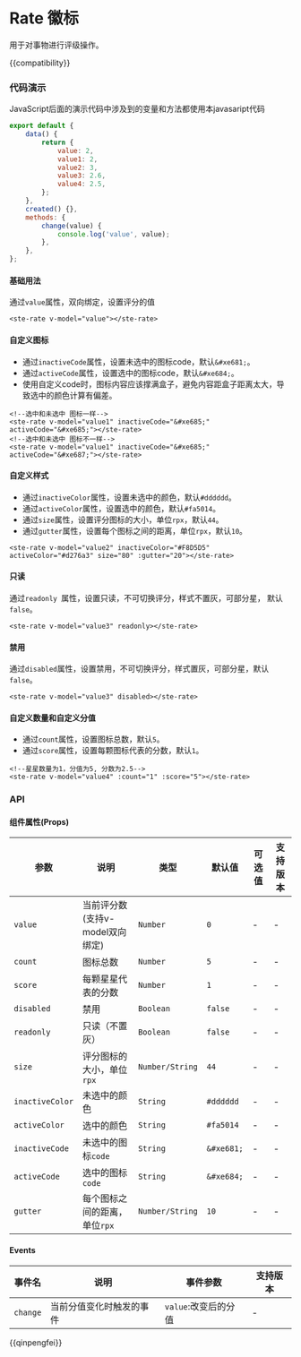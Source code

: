 # Rate 徽标

用于对事物进行评级操作。

{{compatibility}}

### 代码演示
JavaScript后面的演示代码中涉及到的变量和方法都使用本javasaript代码
```javascript
export default {
	data() {
		return {
			value: 2,
			value1: 2,
			value2: 3,
			value3: 2.6,
			value4: 2.5,
		};
	},
	created() {},
	methods: {
		change(value) {
			console.log('value', value);
		},
	},
};
```
#### 基础用法
通过`value`属性，双向绑定，设置评分的值
```
<ste-rate v-model="value"></ste-rate>
```
#### 自定义图标
- 通过`inactiveCode`属性，设置未选中的图标code，默认`&#xe681;`。  
- 通过`activeCode`属性，设置选中的图标code，默认`&#xe684;`。  
- 使用自定义code时，图标内容应该撑满盒子，避免内容距盒子距离太大，导致选中的颜色计算有偏差。
```
<!--选中和未选中 图标一样-->
<ste-rate v-model="value1" inactiveCode="&#xe685;" activeCode="&#xe685;"></ste-rate>
<!--选中和未选中 图标不一样-->
<ste-rate v-model="value1" inactiveCode="&#xe685;" activeCode="&#xe687;"></ste-rate>
```

#### 自定义样式
- 通过`inactiveColor`属性，设置未选中的颜色，默认`#dddddd`。  
- 通过`activeColor`属性，设置选中的颜色，默认`#fa5014`。
- 通过`size`属性，设置评分图标的大小，单位`rpx`，默认`44`。
- 通过`gutter`属性，设置每个图标之间的距离，单位`rpx`，默认`10`。

```
<ste-rate v-model="value2" inactiveColor="#F8D5D5" activeColor="#d276a3" size="80" :gutter="20"></ste-rate>
```

#### 只读  
通过`readonly `属性，设置只读，不可切换评分，样式不置灰，可部分星， 默认`false`。 
```
<ste-rate v-model="value3" readonly></ste-rate>
```
#### 禁用  
通过`disabled`属性，设置禁用，不可切换评分，样式置灰，可部分星，默认`false`。 
```
<ste-rate v-model="value3" disabled></ste-rate>
```

#### 自定义数量和自定义分值  
- 通过`count`属性，设置图标总数，默认`5`。   
- 通过`score`属性，设置每颗图标代表的分数，默认`1`。 
```
<!--星星数量为1，分值为5, 分数为2.5-->
<ste-rate v-model="value4" :count="1" :score="5"></ste-rate>
```

### API
#### 组件属性(Props)

| 参数				| 说明							| 类型				| 默认值		| 可选值	| 支持版本	|
| ---				| ---							| ---				| ---		| ---	| ---		|
| `value`			| 当前评分数(支持v-model双向绑定)	| `Number`			| `0`		| -		| -			|
| `count`			| 图标总数						| `Number`			| `5`		| -		| -			|
| `score`			| 每颗星星代表的分数				| `Number`			| `1`		| -		| -			|
| `disabled`		| 禁用							| `Boolean`			| `false`	| -		| -			|
| `readonly `		| 只读（不置灰）					| `Boolean`			| `false`	| -		| -			|
| `size`			| 评分图标的大小，单位`rpx`		| `Number/String`	| `44`		| -		| -			|
| `inactiveColor`	| 未选中的颜色					| `String`			| `#dddddd`	| -		| -			|
| `activeColor`		| 选中的颜色						| `String`			| `#fa5014`	| -		| -			|
| `inactiveCode`	| 未选中的图标`code`				| `String`			| `&#xe681;`| -		| -			|
| `activeCode`		| 选中的图标`code`				| `String`			| `&#xe684;`| -		| -			|
| `gutter`			| 每个图标之间的距离，单位`rpx`	| `Number/String`	| `10`		| -		| -			|


#### Events
|事件名		|说明					|事件参数				|支持版本	|
|---		|---					|---					|---		|
| `change`	|当前分值变化时触发的事件	| `value`:改变后的分值	| -			|

{{qinpengfei}}